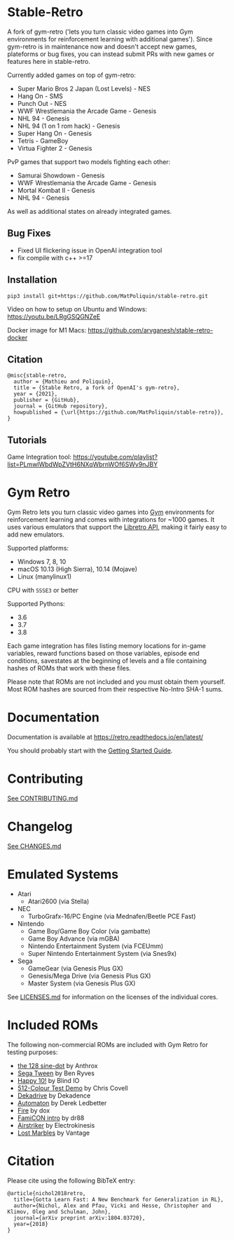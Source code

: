 # Stable-Retro

A fork of gym-retro ('lets you turn classic video games into Gym environments for reinforcement learning with additional games'). Since gym-retro is in maintenance now and doesn't accept new games, plateforms or bug fixes, you can instead submit PRs with new games or features here in stable-retro.

Currently added games on top of gym-retro:
*	Super Mario Bros 2 Japan (Lost Levels) - NES
*	Hang On - SMS
*	Punch Out - NES
*	WWF Wrestlemania the Arcade Game - Genesis
*	NHL 94 - Genesis
*	NHL 94 (1 on 1 rom hack) - Genesis
*	Super Hang On - Genesis
*	Tetris - GameBoy
*	Virtua Fighter 2 - Genesis

PvP games that support two models fighting each other:
*	Samurai Showdown - Genesis
*	WWF Wrestlemania the Arcade Game - Genesis
*	Mortal Kombat II - Genesis
*	NHL 94 - Genesis

As well as additional states on already integrated games.

## Bug Fixes
*	Fixed UI flickering issue in OpenAI integration tool
*	fix compile with c++ >=17

## Installation

```
pip3 install git+https://github.com/MatPoliquin/stable-retro.git
```

Video on how to setup on Ubuntu and Windows:
https://youtu.be/LRgGSQGNZeE

Docker image for M1 Macs:
https://github.com/arvganesh/stable-retro-docker


## Citation

```
@misc{stable-retro,
  author = {Mathieu and Poliquin},
  title = {Stable Retro, a fork of OpenAI's gym-retro},
  year = {2021},
  publisher = {GitHub},
  journal = {GitHub repository},
  howpublished = {\url{https://github.com/MatPoliquin/stable-retro}},
}
```

## Tutorials

Game Integration tool:
https://youtube.com/playlist?list=PLmwlWbdWpZVtH6NXqWbrnWOf6SWv9nJBY

# Gym Retro

Gym Retro lets you turn classic video games into [Gym](https://gym.openai.com/) environments for reinforcement learning and comes with integrations for ~1000 games.  It uses various emulators that support the [Libretro API](https://www.libretro.com/index.php/api/), making it fairly easy to add new emulators.

Supported platforms:

- Windows 7, 8, 10
- macOS 10.13 (High Sierra), 10.14 (Mojave)
- Linux (manylinux1)

CPU with `SSSE3` or better

Supported Pythons:

- 3.6
- 3.7
- 3.8

Each game integration has files listing memory locations for in-game variables, reward functions based on those variables, episode end conditions, savestates at the beginning of levels and a file containing hashes of ROMs that work with these files.

Please note that ROMs are not included and you must obtain them yourself.  Most ROM hashes are sourced from their respective No-Intro SHA-1 sums.

# Documentation

Documentation is available at https://retro.readthedocs.io/en/latest/

You should probably start with the [Getting Started Guide](https://retro.readthedocs.io/en/latest/getting_started.html).

# Contributing

[See CONTRIBUTING.md](https://github.com/openai/retro/blob/master/CONTRIBUTING.md)

# Changelog

[See CHANGES.md](https://github.com/openai/retro/blob/master/CHANGES.md)

# Emulated Systems

- Atari
	- Atari2600 (via Stella)
- NEC
	- TurboGrafx-16/PC Engine (via Mednafen/Beetle PCE Fast)
- Nintendo
	- Game Boy/Game Boy Color (via gambatte)
	- Game Boy Advance (via mGBA)
	- Nintendo Entertainment System (via FCEUmm)
	- Super Nintendo Entertainment System (via Snes9x)
- Sega
	- GameGear (via Genesis Plus GX)
	- Genesis/Mega Drive (via Genesis Plus GX)
	- Master System (via Genesis Plus GX)

See [LICENSES.md](https://github.com/openai/retro/blob/master/LICENSES.md) for information on the licenses of the individual cores.

# Included ROMs

The following non-commercial ROMs are included with Gym Retro for testing purposes:

- [the 128 sine-dot](http://www.pouet.net/prod.php?which=2762) by Anthrox
- [Sega Tween](https://pdroms.de/files/gamegear/sega-tween) by Ben Ryves
- [Happy 10!](http://www.pouet.net/prod.php?which=52716) by Blind IO
- [512-Colour Test Demo](https://pdroms.de/files/pcengine/512-colour-test-demo) by Chris Covell
- [Dekadrive](http://www.pouet.net/prod.php?which=67142) by Dekadence
- [Automaton](https://pdroms.de/files/atari2600/automaton-minigame-compo-2003) by Derek Ledbetter
- [Fire](http://privat.bahnhof.se/wb800787/gb/demo/64/) by dox
- [FamiCON intro](http://www.pouet.net/prod.php?which=53497) by dr88
- [Airstriker](https://pdroms.de/genesis/airstriker-v1-50-genesis-game) by Electrokinesis
- [Lost Marbles](https://pdroms.de/files/gameboyadvance/lost-marbles) by Vantage

# Citation

Please cite using the following BibTeX entry:

```
@article{nichol2018retro,
  title={Gotta Learn Fast: A New Benchmark for Generalization in RL},
  author={Nichol, Alex and Pfau, Vicki and Hesse, Christopher and Klimov, Oleg and Schulman, John},
  journal={arXiv preprint arXiv:1804.03720},
  year={2018}
}
```
